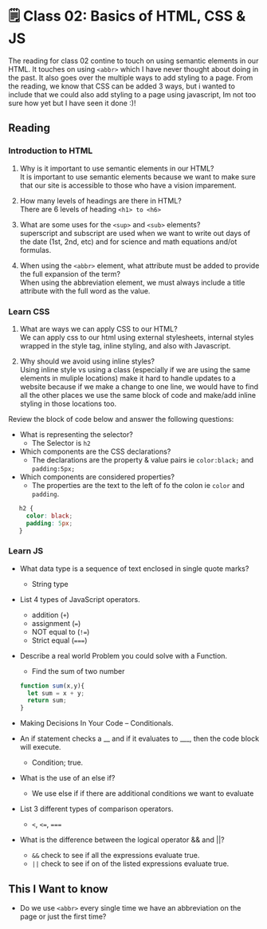 # 🗒️ Class 02: Basics of HTML, CSS & JS

The reading for class 02 contine to touch on using semantic elements in our HTML. It touches on using `<abbr>` which I have never thought about doing in the past. It also goes over the multiple ways to add styling to a page. From the reading, we know that CSS can be added 3 ways, but i wanted to include that we could also add styling to a page using javascript, Im not too sure how yet but I have seen it done :)!

## Reading

### Introduction to HTML

1. Why is it important to use semantic elements in our HTML?  
It is important to use semantic elements because we want to make sure that our site is accessible to those who have a vision imparement.

2. How many levels of headings are there in HTML?  
There are 6 levels of heading `<h1> to <h6>`

3. What are some uses for the `<sup>` and `<sub>` elements?  
superscript and subscript are used when we want to write out days of the date (1st, 2nd, etc) and for science and math equations and/ot formulas.

4. When using the `<abbr>` element, what attribute must be added to provide the full expansion of the term?  
When using the abbreviation element, we must always include a title attribute with the full word as the value.

### Learn CSS

1. What are ways we can apply CSS to our HTML?  
We can apply css to our html using external stylesheets, internal styles wrapped in the style tag, inline styling, and also with Javascript.

2. Why should we avoid using inline styles?  
Using inline style vs using a class (especially if we are using the same elements in muliple locations) make it hard to handle updates to a website because if we make a change to one line, we would have to find all the other places we use the same block of code and make/add inline styling in those locations too.

Review the block of code below and answer the following questions:

- What is representing the selector?  
  - The Selector is `h2`
- Which components are the CSS declarations?  
  - The declarations are the property &amp; value pairs ie `color:black;` and `padding:5px;`
- Which components are considered properties?
  - The properties are the text to the left of fo the colon ie `color` and `padding`.

``` css
   h2 {
     color: black;
     padding: 5px;
   }
```

### Learn JS

- What data type is a sequence of text enclosed in single quote marks?  
  - String type

- List 4 types of JavaScript operators.
  - addition (`+`)
  - assignment (`=`)
  - NOT equal to (`!=`)
  - Strict equal (`===`)

- Describe a real world Problem you could solve with a Function.
  - Find the sum of two number
  
  ``` javascript
  function sum(x,y){
    let sum = x + y;
    return sum;
  }
  ```

- Making Decisions In Your Code – Conditionals.

- An if statement checks a __ and if it evaluates to ___, then the code block will execute.
  - Condition; true.

- What is the use of an else if?
  - We use else if if there are additional conditions we want to evaluate

- List 3 different types of comparison operators.
  - `<`, `<=`, `===`

- What is the difference between the logical operator && and ||?
  - `&&` check to see if all the expressions evaluate true.
  - `||` check to see if on of the listed expressions evaluate true.

## This I Want to know

- Do we use `<abbr>` every single time we have an abbreviation on the page or just the first time?
